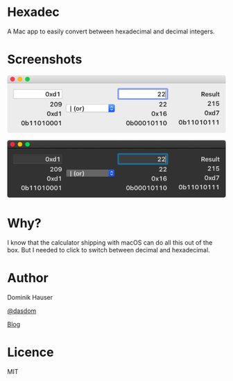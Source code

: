 # Hexadec
A Mac app to easily convert between hexadecimal and decimal integers.

# Screenshots

![](screenshots/light.png)

![](screenshots/dark.png)

# Why?

I know that the calculator shipping with macOS can do all this out of the box.
But I needed to click to switch between decimal and hexadecimal.

# Author

Dominik Hauser

[@dasdom](https://twitter.com/dasdom)

[Blog](https://dasdom.dev)

# Licence

MIT
